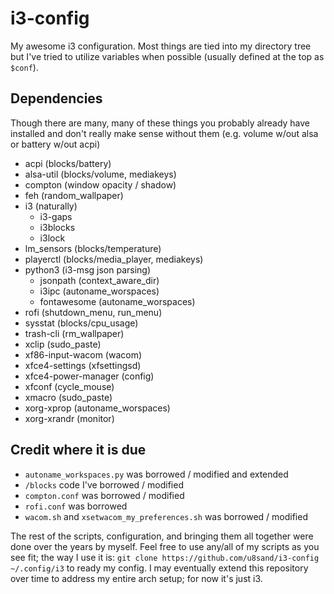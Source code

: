 # i3-config

My awesome i3 configuration.
Most things are tied into my directory tree but I've tried to utilize variables when possible (usually defined at the top as `$conf`).

## Dependencies

Though there are many, many of these things you probably already have installed and don't really make sense without them (e.g. volume w/out alsa or battery w/out acpi)

- acpi (blocks/battery)
- alsa-util (blocks/volume, mediakeys)
- compton (window opacity / shadow)
- feh (random_wallpaper)
- i3 (naturally)
  - i3-gaps
  - i3blocks
  - i3lock
- lm_sensors (blocks/temperature)
- playerctl (blocks/media_player, mediakeys)
- python3 (i3-msg json parsing)
  - jsonpath (context_aware_dir)
  - i3ipc  (autoname_worspaces)
  - fontawesome (autoname_worspaces)
- rofi (shutdown_menu, run_menu)
- sysstat (blocks/cpu_usage)
- trash-cli (rm_wallpaper)
- xclip (sudo_paste)
- xf86-input-wacom (wacom)
- xfce4-settings (xfsettingsd)
- xfce4-power-manager (config)
- xfconf (cycle_mouse)
- xmacro (sudo_paste)
- xorg-xprop (autoname_worspaces)
- xorg-xrandr (monitor)


## Credit where it is due

- `autoname_workspaces.py` was borrowed / modified and extended
- `/blocks` code I've borrowed / modified
- `compton.conf` was borrowed / modified
- `rofi.conf` was borrowed
- `wacom.sh` and `xsetwacom_my_preferences.sh` was borrowed / modified

The rest of the scripts, configuration, and bringing them all together were done over the years by myself.
Feel free to use any/all of my scripts as you see fit; the way I use it is: `git clone https://github.com/u8sand/i3-config ~/.config/i3` to ready my config.
I may eventually extend this repository over time to address my entire arch setup; for now it's just i3.
